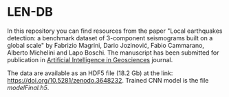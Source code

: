 # LEN-DB
In this repository you can find resources from the paper "Local earthquakes detection: a benchmark dataset of 3-component seismograms built on a global scale" by Fabrizio Magrini, Dario Jozinović, Fabio Cammarano, Alberto Michelini and Lapo Boschi. The manuscript has been submitted for publication in <a href="http://www.keaipublishing.com/en/journals/artificial-intelligence-in-geosciences/">Artificial Intelligence in Geosciences</a> journal. 

The data are available as an HDF5 file (18.2 Gb) at the link: https://doi.org/10.5281/zenodo.3648232.
Trained CNN model is the file <i>modelFinal.h5</i>.

